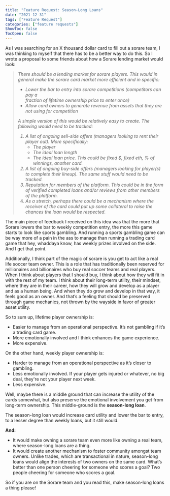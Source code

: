 ```yaml
---
title: "Feature Request: Season-Long Loans"
date: "2021-12-31"
tags: ["Feature Request"]
categories: ["feature requests"]
ShowToc: false
TocOpen: false
---
```


As I was searching for an X thousand dollar card to fill out a sorare team, I was thinking to myself that there has to be a better way to do this. So I wrote a proposal to some friends about how a Sorare lending market would look:

> <em>There should be a lending market for sorare players. This would in general make
> the sorare card market more efficient and in specific:
>
> - Lower the bar to entry into sorare competitions (competitors can pay a  
>   fraction of lifetime ownership price to enter once)
> - Allow card owners to generate revenue from assets that they are not using
>   for competition
>
> A simple version of this would be relatively easy to create. The following would need to be tracked:
>
> 1. A list of ongoing sell-side offers (managers looking to rent their player out). More specifically:
>    - The player
>    - The ideal loan length
>    - The ideal loan price. This could be fixed \$, fixed eth, % of winnings, another card.
> 1. A list of ongoing buy-side offers (managers looking for player(s) to complete their lineup). The same stuff would need to be tracked.
> 1. Reputation for members of the platform. This could be in the form of verified completed loans and/or reviews from other members of the platform.
> 1. As a stretch, perhaps there could be a mechanism where the receiver of the card could put up some collateral to raise the chances the loan would be respected.</em>

The main piece of feedback I received on this idea was that the more that Sorare lowers the bar to weekly competition entry, the more this game starts to look like sports gambling. And running a sports gambling game can be way more of a pain in the ass to manage than running a trading card game that hey, whaddaya know, has weekly prizes involved on the side. And I get that point.

Additionally, I think part of the magic of sorare is you get to act like a real life soccer team owner. This is a role that has traditionally been reserved for millionaires and billionaires who buy real soccer teams and real players. When I think about players that I should buy, I think about how they will fit in with the rest of my team. I think about their long-term utility, their mindset, where they are in their career, how they will grow and develop as a player and as a human being. And when they do grow and develop in that way, it feels good as an owner. And that’s a feeling that should be preserved through game mechanics, not thrown by the wayside in favor of greater asset utility.

So to sum up, lifetime player ownership is:

- Easier to manage from an operational perspective. It’s not gambling if it’s a trading card game.
- More emotionally involved and I think enhances the game experience.
- More expensive.

On the other hand, weekly player ownership is:

- Harder to manage from an operational perspective as it’s closer to gambling.
- Less emotionally involved. If your player gets injured or whatever, no big deal, they're not your player next week.
- Less expensive.

Well, maybe there is a middle ground that can increase the utility of the cards somewhat, but also preserve the emotional involvement you get from long-term ownership. This middle-ground is the **season-long loan**.

The season-long loan would increase card utility and lower the bar to entry, to a lesser degree than weekly loans, but it still would.

**And:**

- It would make owning a sorare team even more like owning a real team, where season-long loans are a thing.
- It would create another mechanism to foster community amongst team owners. Unlike trades, which are transactional in nature, season-long loans would align the interests of two owners on the same card. What’s better than one person cheering for someone who scores a goal? Two people cheering for someone who scores a goal.

So if you are on the Sorare team and you read this, make season-long loans a thing please!
